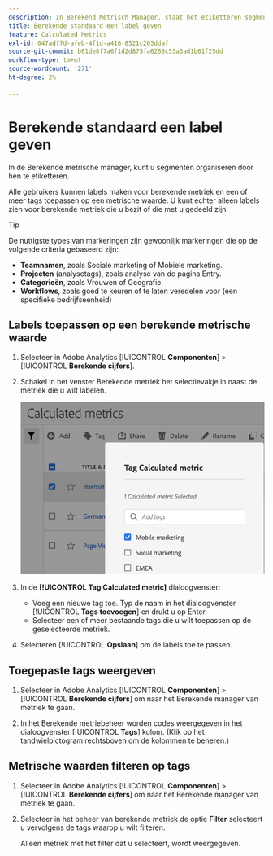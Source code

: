 ```yaml
---
description: In Berekend Metrisch Manager, staat het etiketteren segmenten u toe om hen te organiseren.
title: Berekende standaard een label geven
feature: Calculated Metrics
exl-id: 047adf7d-afeb-4f1d-a416-8521c203ddaf
source-git-commit: b61de8f7a6f1d2d875fa6268c53a3ad1b61f25dd
workflow-type: tm+mt
source-wordcount: '271'
ht-degree: 2%

---
```


# Berekende standaard een label geven

In de Berekende metrische manager, kunt u segmenten organiseren door hen te etiketteren.

Alle gebruikers kunnen labels maken voor berekende metriek en een of meer tags toepassen op een metrische waarde. U kunt echter alleen labels zien voor berekende metriek die u bezit of die met u gedeeld zijn.

>[!TIP]
>
>De nuttigste types van markeringen zijn gewoonlijk markeringen die op de volgende criteria gebaseerd zijn:
>
>* **Teamnamen**, zoals Sociale marketing of Mobiele marketing.
>* **Projecten** (analysetags), zoals analyse van de pagina Entry.
>* **Categorieën**, zoals Vrouwen of Geografie.
>* **Workflows**, zoals goed te keuren of te laten veredelen voor (een specifieke bedrijfseenheid)

## Labels toepassen op een berekende metrische waarde

1. Selecteer in Adobe Analytics [!UICONTROL **Componenten**] > [!UICONTROL **Berekende cijfers**].

1. Schakel in het venster Berekende metriek het selectievakje in naast de metriek die u wilt labelen.

   ![](assets/cm_add_tags.png)

1. In de **[!UICONTROL Tag Calculated metric]** dialoogvenster:

   * Voeg een nieuwe tag toe. Typ de naam in het dialoogvenster [!UICONTROL **Tags toevoegen**] en drukt u op Enter.
   * Selecteer een of meer bestaande tags die u wilt toepassen op de geselecteerde metriek.

1. Selecteren [!UICONTROL **Opslaan**] om de labels toe te passen.

## Toegepaste tags weergeven

1. Selecteer in Adobe Analytics [!UICONTROL **Componenten**] > [!UICONTROL **Berekende cijfers**] om naar het Berekende manager van metriek te gaan.

1. In het Berekende metriebeheer worden codes weergegeven in het dialoogvenster [!UICONTROL **Tags**] kolom. (Klik op het tandwielpictogram rechtsboven om de kolommen te beheren.)

## Metrische waarden filteren op tags

1. Selecteer in Adobe Analytics [!UICONTROL **Componenten**] > [!UICONTROL **Berekende cijfers**] om naar het Berekende manager van metriek te gaan.

1. Selecteer in het beheer van berekende metriek de optie **Filter** selecteert u vervolgens de tags waarop u wilt filteren.

   Alleen metriek met het filter dat u selecteert, wordt weergegeven.
